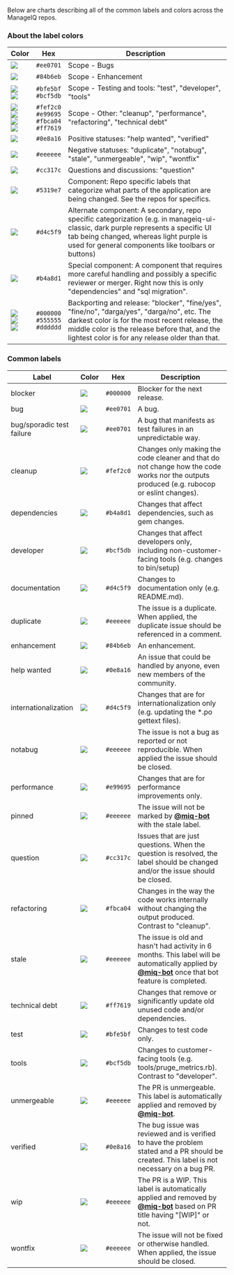 Below are charts describing all of the common labels and colors across the ManageIQ repos.

### About the label colors

Color | Hex | Description
--- | --- | ---
![](https://dummyimage.com/100x20/ee0701&amp;text=+) | `#ee0701` | Scope - Bugs
![](https://dummyimage.com/100x20/84b6eb&amp;text=+) | `#84b6eb` | Scope - Enhancement
![](https://dummyimage.com/100x20/bfe5bf&amp;text=+)</br>![](https://dummyimage.com/100x20/bcf5db&amp;text=+) | `#bfe5bf`</br>`#bcf5db` | Scope - Testing and tools: "test", "developer", "tools"
![](https://dummyimage.com/100x20/fef2c0&amp;text=+)</br>![](https://dummyimage.com/100x20/e99695&amp;text=+)</br> ![](https://dummyimage.com/100x20/fbca04&amp;text=+)</br>![](https://dummyimage.com/100x20/ff7619&amp;text=+) | `#fef2c0`</br>`#e99695`</br>`#fbca04`</br>`#ff7619` | Scope - Other: "cleanup", "performance", "refactoring", "technical debt"
![](https://dummyimage.com/100x20/0e8a16&amp;text=+) | `#0e8a16` | Positive statuses: "help wanted", "verified"
![](https://dummyimage.com/100x20/eeeeee&amp;text=+) | `#eeeeee` | Negative statuses: "duplicate", "notabug", "stale", "unmergeable", "wip", "wontfix"
![](https://dummyimage.com/100x20/cc317c&amp;text=+) | `#cc317c` | Questions and discussions: "question"
![](https://dummyimage.com/100x20/5319e7&amp;text=+) | `#5319e7` | Component: Repo specific labels that categorize what parts of the application are being changed.  See the repos for specifics.
![](https://dummyimage.com/100x20/d4c5f9&amp;text=+) | `#d4c5f9` | Alternate component: A secondary, repo specific categorization (e.g. in manageiq-ui-classic, dark purple represents a specific UI tab being changed, whereas light purple is used for general components like toolbars or buttons)
![](https://dummyimage.com/100x20/b4a8d1&amp;text=+) | `#b4a8d1` | Special component: A component that requires more careful handling and possibly a specific reviewer or merger. Right now this is only "dependencies" and "sql migration".
![](https://dummyimage.com/100x20/000000&amp;text=+)</br>![](https://dummyimage.com/100x20/555555&amp;text=+)</br> ![](https://dummyimage.com/100x20/dddddd&amp;text=+) | `#000000`</br>`#555555`</br>`#dddddd` | Backporting and release: "blocker", "fine/yes", "fine/no", "darga/yes", "darga/no", etc.  The darkest color is for the most recent release, the middle color is the release before that, and the lightest color is for any release older than that.

### Common labels

Label | Color | Hex | Description
--- | --- | --- | ---
blocker | ![](https://dummyimage.com/100x20/000000&amp;text=+) | `#000000` | Blocker for the next release.
bug | ![](https://dummyimage.com/100x20/ee0701&amp;text=+) | `#ee0701` | A bug.
bug/sporadic test failure | ![](https://dummyimage.com/100x20/ee0701&amp;text=+) | `#ee0701` | A bug that manifests as test failures in an unpredictable way.
cleanup | ![](https://dummyimage.com/100x20/fef2c0&amp;text=+) | `#fef2c0` | Changes only making the code cleaner and that do not change how the code works nor the outputs produced (e.g. rubocop or eslint changes).
dependencies | ![](https://dummyimage.com/100x20/b4a8d1&amp;text=+) | `#b4a8d1` | Changes that affect dependencies, such as gem changes.
developer | ![](https://dummyimage.com/100x20/bcf5db&amp;text=+) | `#bcf5db` | Changes that affect developers only, including non-customer-facing tools (e.g. changes to bin/setup)
documentation | ![](https://dummyimage.com/100x20/d4c5f9&amp;text=+) | `#d4c5f9` | Changes to documentation only (e.g. README.md).
duplicate | ![](https://dummyimage.com/100x20/eeeeee&amp;text=+) | `#eeeeee` | The issue is a duplicate.  When applied, the duplicate issue should be referenced in a comment.
enhancement | ![](https://dummyimage.com/100x20/84b6eb&amp;text=+) | `#84b6eb` | An enhancement.
help wanted | ![](https://dummyimage.com/100x20/0e8a16&amp;text=+) | `#0e8a16` | An issue that could be handled by anyone, even new members of the community.
internationalization | ![](https://dummyimage.com/100x20/d4c5f9&amp;text=+) | `#d4c5f9` | Changes that are for internationalization only (e.g. updating the *.po gettext files).
notabug | ![](https://dummyimage.com/100x20/eeeeee&amp;text=+) | `#eeeeee` | The issue is not a bug as reported or not reproducible.  When applied the issue should be closed.
performance | ![](https://dummyimage.com/100x20/e99695&amp;text=+) | `#e99695` | Changes that are for performance improvements only.
pinned | ![](https://dummyimage.com/100x20/eeeeee&amp;text=+) | `#eeeeee` | The issue will not be marked by [**@miq-bot**](https://github.com/miq-bot) with the stale label.
question | ![](https://dummyimage.com/100x20/cc317c&amp;text=+) | `#cc317c` | Issues that are just questions.  When the question is resolved, the label should be changed and/or the issue should be closed.
refactoring | ![](https://dummyimage.com/100x20/fbca04&amp;text=+) | `#fbca04` | Changes in the way the code works internally without changing the output produced.  Contrast to "cleanup".
stale | ![](https://dummyimage.com/100x20/eeeeee&amp;text=+) | `#eeeeee` | The issue is old and hasn't had activity in 6 months.  This label will be automatically applied by [**@miq-bot**](https://github.com/miq-bot) once that bot feature is completed.
technical debt | ![](https://dummyimage.com/100x20/ff7619&amp;text=+) | `#ff7619` | Changes that remove or significantly update old unused code and/or dependencies.
test | ![](https://dummyimage.com/100x20/bfe5bf&amp;text=+) | `#bfe5bf` | Changes to test code only.
tools | ![](https://dummyimage.com/100x20/bcf5db&amp;text=+) | `#bcf5db` | Changes to customer-facing tools (e.g. tools/pruge_metrics.rb). Contrast to "developer".
unmergeable | ![](https://dummyimage.com/100x20/eeeeee&amp;text=+) | `#eeeeee` | The PR is unmergeable.  This label is automatically applied and removed by [**@miq-bot**](https://github.com/miq-bot).
verified | ![](https://dummyimage.com/100x20/0e8a16&amp;text=+) | `#0e8a16` | The bug issue was reviewed and is verified to have the problem stated and a PR should be created.  This label is not necessary on a bug PR.
wip | ![](https://dummyimage.com/100x20/eeeeee&amp;text=+) | `#eeeeee` | The PR is a WIP.  This label is automatically applied and removed by [**@miq-bot**](https://github.com/miq-bot) based on PR title having "[WIP]" or not.
wontfix | ![](https://dummyimage.com/100x20/eeeeee&amp;text=+) | `#eeeeee` | The issue will not be fixed or otherwise handled.  When applied, the issue should be closed.
